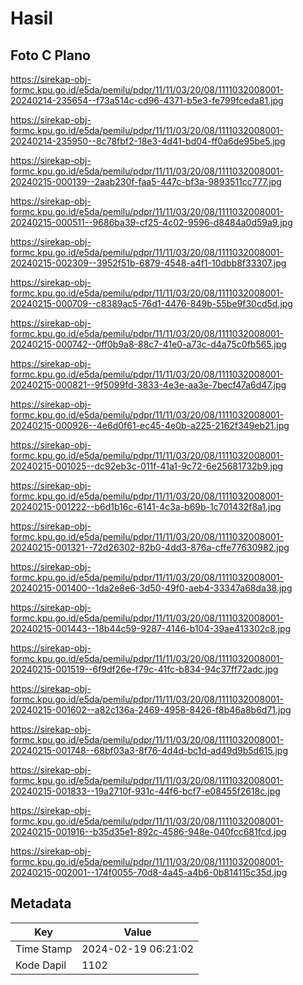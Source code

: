 # Hasil

## Foto C Plano

https://sirekap-obj-formc.kpu.go.id/e5da/pemilu/pdpr/11/11/03/20/08/1111032008001-20240214-235654--f73a514c-cd96-4371-b5e3-fe799fceda81.jpg

https://sirekap-obj-formc.kpu.go.id/e5da/pemilu/pdpr/11/11/03/20/08/1111032008001-20240214-235950--8c78fbf2-18e3-4d41-bd04-ff0a6de95be5.jpg

https://sirekap-obj-formc.kpu.go.id/e5da/pemilu/pdpr/11/11/03/20/08/1111032008001-20240215-000139--2aab230f-faa5-447c-bf3a-9893511cc777.jpg

https://sirekap-obj-formc.kpu.go.id/e5da/pemilu/pdpr/11/11/03/20/08/1111032008001-20240215-000511--9686ba39-cf25-4c02-9596-d8484a0d59a9.jpg

https://sirekap-obj-formc.kpu.go.id/e5da/pemilu/pdpr/11/11/03/20/08/1111032008001-20240215-002309--3952f51b-6879-4548-a4f1-10dbb8f33307.jpg

https://sirekap-obj-formc.kpu.go.id/e5da/pemilu/pdpr/11/11/03/20/08/1111032008001-20240215-000709--c8389ac5-76d1-4476-849b-55be9f30cd5d.jpg

https://sirekap-obj-formc.kpu.go.id/e5da/pemilu/pdpr/11/11/03/20/08/1111032008001-20240215-000742--0ff0b9a8-88c7-41e0-a73c-d4a75c0fb565.jpg

https://sirekap-obj-formc.kpu.go.id/e5da/pemilu/pdpr/11/11/03/20/08/1111032008001-20240215-000821--9f5099fd-3833-4e3e-aa3e-7becf47a6d47.jpg

https://sirekap-obj-formc.kpu.go.id/e5da/pemilu/pdpr/11/11/03/20/08/1111032008001-20240215-000926--4e6d0f61-ec45-4e0b-a225-2162f349eb21.jpg

https://sirekap-obj-formc.kpu.go.id/e5da/pemilu/pdpr/11/11/03/20/08/1111032008001-20240215-001025--dc92eb3c-011f-41a1-9c72-6e25681732b9.jpg

https://sirekap-obj-formc.kpu.go.id/e5da/pemilu/pdpr/11/11/03/20/08/1111032008001-20240215-001222--b6d1b16c-6141-4c3a-b69b-1c701432f8a1.jpg

https://sirekap-obj-formc.kpu.go.id/e5da/pemilu/pdpr/11/11/03/20/08/1111032008001-20240215-001321--72d26302-82b0-4dd3-876a-cffe77630982.jpg

https://sirekap-obj-formc.kpu.go.id/e5da/pemilu/pdpr/11/11/03/20/08/1111032008001-20240215-001400--1da2e8e6-3d50-49f0-aeb4-33347a68da38.jpg

https://sirekap-obj-formc.kpu.go.id/e5da/pemilu/pdpr/11/11/03/20/08/1111032008001-20240215-001443--18b44c59-9287-4146-b104-39ae413302c8.jpg

https://sirekap-obj-formc.kpu.go.id/e5da/pemilu/pdpr/11/11/03/20/08/1111032008001-20240215-001519--6f9df26e-f79c-41fc-b834-94c37ff72adc.jpg

https://sirekap-obj-formc.kpu.go.id/e5da/pemilu/pdpr/11/11/03/20/08/1111032008001-20240215-001602--a82c136a-2469-4958-8426-f8b46a8b6d71.jpg

https://sirekap-obj-formc.kpu.go.id/e5da/pemilu/pdpr/11/11/03/20/08/1111032008001-20240215-001748--68bf03a3-8f76-4d4d-bc1d-ad49d9b5d615.jpg

https://sirekap-obj-formc.kpu.go.id/e5da/pemilu/pdpr/11/11/03/20/08/1111032008001-20240215-001833--19a2710f-931c-44f6-bcf7-e08455f2618c.jpg

https://sirekap-obj-formc.kpu.go.id/e5da/pemilu/pdpr/11/11/03/20/08/1111032008001-20240215-001916--b35d35e1-892c-4586-948e-040fcc681fcd.jpg

https://sirekap-obj-formc.kpu.go.id/e5da/pemilu/pdpr/11/11/03/20/08/1111032008001-20240215-002001--174f0055-70d8-4a45-a4b6-0b814115c35d.jpg


## Metadata

| Key        | Value               |
| ---------- | ------------------- |
| Time Stamp | 2024-02-19 06:21:02 |
| Kode Dapil | 1102                |



